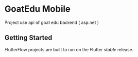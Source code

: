 # GoatEdu Mobile

Project use api of goat edu backend ( asp.net )

## Getting Started

FlutterFlow projects are built to run on the Flutter _stable_ release.
